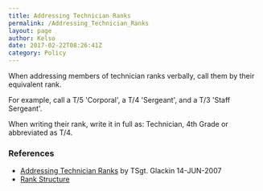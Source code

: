 ```yaml
---
title: Addressing Technician Ranks
permalink: /Addressing_Technician_Ranks
layout: page
author: Kelso
date: 2017-02-22T08:26:41Z
category: Policy
---
```

When addressing members of technician ranks verbally, call them by their
equivalent rank.

For example, call a T/5 'Corporal', a T/4 'Sergeant', and a T/3 'Staff
Sergeant'.

When writing their rank, write it in full as: Technician, 4th Grade or
abbreviated as T/4.

### References

  - [Addressing Technician
    Ranks](http://forums.29th.org/discussion/13525/addressing-technician-ranks/p1)
    by TSgt. Glackin 14-JUN-2007
  - [Rank Structure](Rank_Structure "wikilink")

